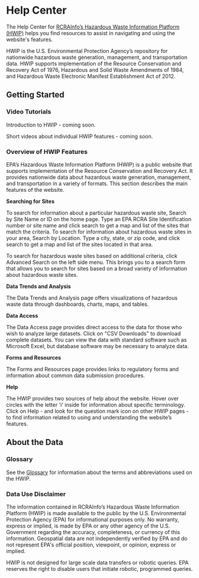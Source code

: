 # Help Center

The Help Center for [RCRAInfo’s Hazardous Waste Information Platform (HWIP)](https://rcrapublic.epa.gov/rcra-hwip/) helps you find resources to assist in navigating and using the website's features. 

HWIP is the U.S. Environmental Protection Agency’s repository for nationwide hazardous waste generation, management, and transportation data. HWIP supports implementation of the Resource Conservation and Recovery Act of 1976, Hazardous and Solid Waste Amendments of 1984, and Hazardous Waste Electronic Manifest Establishment Act of 2012.

## Getting Started

### Video Tutorials

Introduction to HWIP - coming soon.

Short videos about individual HWIP features - coming soon.

### Overview of HWIP Features

EPA’s Hazardous Waste Information Platform (HWIP) is a public website that supports implementation of the Resource Conservation and Recovery Act. It provides nationwide data about hazardous waste generation, management, and transportation in a variety of formats. This section describes the main features of the website.

**Searching for Sites**

To search for information about a particular hazardous waste site, Search by Site Name or ID on the home page. Type an EPA RCRA Site Identification number or site name and click search to get a map and list of the sites that match the criteria. To search for information about hazardous waste sites in your area, Search by Location. Type a city, state, or zip code, and click search to get a map and list of the sites located in that area. 

To search for hazardous waste sites based on additional criteria, click Advanced Search on the left side menu. This brings you to a search form that allows you to search for sites based on a broad variety of information about hazardous waste sites.

**Data Trends and Analysis**

The Data Trends and Analysis page offers visualizations of hazardous waste data through dashboards, charts, maps, and tables.

**Data Access**

The Data Access page provides direct access to the data for those who wish to analyze large datasets. Click on "CSV Downloads" to download complete datasets. You can view the data with standard software such as Microsoft Excel, but database software may be necessary to analyze data.

**Forms and Resources**

The Forms and Resources page provides links to regulatory forms and information about common data submission procedures.

**Help**

The HWIP provides two sources of help about the website. Hover over circles with the letter 'i' inside for information about specific terminology. Click on Help - and look for the question mark icon on other HWIP pages - to find information related to using and understanding the website’s features.

## About the Data

### Glossary

See the [Glossary](https://usepa.github.io/hwip/data/terms-glossary/) for information about the terms and abbreviations used on the HWIP.

### Data Use Disclaimer

The information contained in RCRAInfo’s Hazardous Waste Information Platform (HWIP) is made available to the public by the U.S. Environmental Protection Agency (EPA) for informational purposes only. No warranty, express or implied, is made by EPA or any other agency of the U.S. Government regarding the accuracy, completeness, or currency of this information. Geospatial data are not independently verified by EPA and do not represent EPA's official position, viewpoint, or opinion, express or implied.

HWIP is not designed for large scale data transfers or robotic queries. EPA reserves the right to disable users that initiate robotic, programmed queries.
